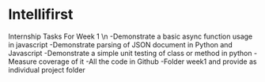 # Intellifirst
Internship Tasks For Week 1 \n
-Demonstrate a basic async function usage in javascript 
-Demonstrate parsing of JSON document in Python and Javascript 
-Demonstrate a simple unit testing of class or method in python 
-Measure coverage of it 
-All the code in Github
-Folder week1 and provide as individual project folder 
